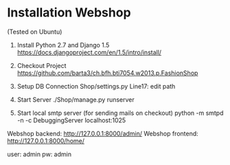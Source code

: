 Installation Webshop
====================
(Tested on Ubuntu)

1. Install Python 2.7 and Django 1.5
https://docs.djangoproject.com/en/1.5/intro/install/

2. Checkout Project 
https://github.com/barta3/ch.bfh.bti7054.w2013.p.FashionShop

3. Setup DB Connection
Shop/settings.py Line17: edit path

4. Start Server
./Shop/manage.py runserver

5. Start local smtp server (for sending mails on checkout)
python -m smtpd -n -c DebuggingServer localhost:1025

Webshop backend:  http://127.0.0.1:8000/admin/
Webshop frontend: http://127.0.0.1:8000/home/

user: admin
pw:   admin
